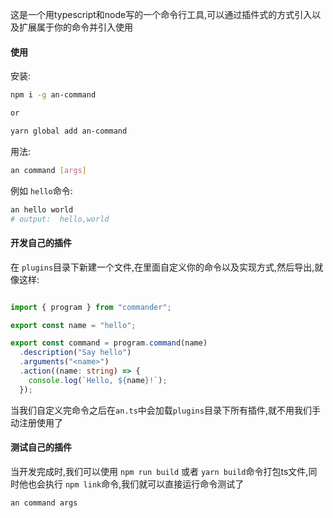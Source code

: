 这是一个用typescript和node写的一个命令行工具,可以通过插件式的方式引入以及扩展属于你的命令并引入使用

#### 使用

安装:
```sh
npm i -g an-command

or

yarn global add an-command
```

用法:  
```sh
an command [args]

```
例如 `hello`命令:

``` sh
an hello world
# output:  hello,world
```
#### 开发自己的插件

在 `plugins`目录下新建一个文件,在里面自定义你的命令以及实现方式,然后导出,就像这样:

``` typescript

import { program } from "commander";

export const name = "hello"; 

export const command = program.command(name)
  .description("Say hello")
  .arguments("<name>")
  .action((name: string) => {
    console.log(`Hello, ${name}!`);
  });

```


当我们自定义完命令之后在`an.ts`中会加载`plugins`目录下所有插件,就不用我们手动注册使用了


#### 测试自己的插件

当开发完成时,我们可以使用 ` npm run build ` 或者 `yarn build`命令打包ts文件,同时他也会执行 `npm link`命令,我们就可以直接运行命令测试了

```sh
an command args
```


